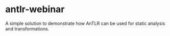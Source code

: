 # antlr-webinar
A simple solution to demonstrate how AnTLR can be used for static analysis and transformations.
